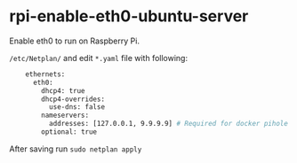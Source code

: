 # rpi-enable-eth0-ubuntu-server
Enable eth0 to run on Raspberry Pi. 

`/etc/Netplan/` and edit `*.yaml` file with following:
```bash
    ethernets:
      eth0:
        dhcp4: true
        dhcp4-overrides:
          use-dns: false
        nameservers:
          addresses: [127.0.0.1, 9.9.9.9] # Required for docker pihole dns service
        optional: true
```
After saving run `sudo netplan apply`
